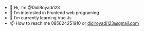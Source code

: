 - 👋 Hi, I’m @DidiRoyadi123
- 👀 I’m interested in Frontend web programing
- 🌱 I’m currently learning Vue Js
- 📫 How to reach me 085624251910 or didiroyadi123@gmail.com

<!---
DidiRoyadi123/DidiRoyadi123 is a ✨ special ✨ repository because its `README.md` (this file) appears on your GitHub profile.
You can click the Preview link to take a look at your changes.
--->
